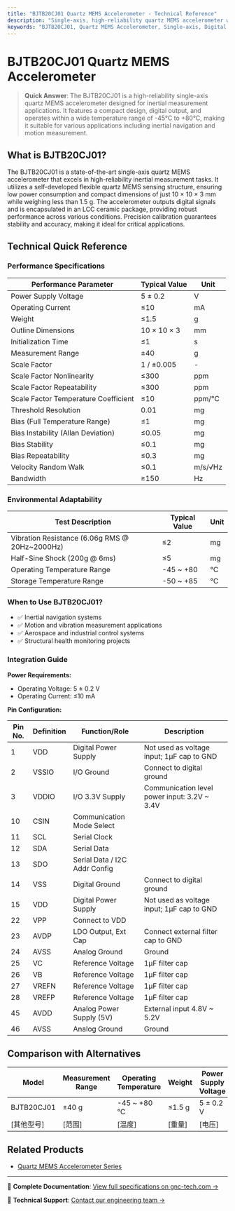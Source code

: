 ```yaml
---
title: "BJTB20CJ01 Quartz MEMS Accelerometer - Technical Reference"
description: "Single-axis, high-reliability quartz MEMS accelerometer with digital output, compact size, and robust performance."
keywords: "BJTB20CJ01, Quartz MEMS Accelerometer, Single-axis, Digital Output, High Reliability"
---
```


# BJTB20CJ01 Quartz MEMS Accelerometer

> **Quick Answer**: The BJTB20CJ01 is a high-reliability single-axis quartz MEMS accelerometer designed for inertial measurement applications. It features a compact design, digital output, and operates within a wide temperature range of -45°C to +80°C, making it suitable for various applications including inertial navigation and motion measurement.

## What is BJTB20CJ01?

The BJTB20CJ01 is a state-of-the-art single-axis quartz MEMS accelerometer that excels in high-reliability inertial measurement tasks. It utilizes a self-developed flexible quartz MEMS sensing structure, ensuring low power consumption and compact dimensions of just 10 × 10 × 3 mm while weighing less than 1.5 g. The accelerometer outputs digital signals and is encapsulated in an LCC ceramic package, providing robust performance across various conditions. Precision calibration guarantees stability and accuracy, making it ideal for critical applications.

## Technical Quick Reference

### Performance Specifications

| Performance Parameter | Typical Value | Unit |
| --- | --- | --- |
| Power Supply Voltage | 5 ± 0.2 | V |
| Operating Current | ≤10 | mA |
| Weight | ≤1.5 | g |
| Outline Dimensions | 10 × 10 × 3 | mm |
| Initialization Time | ≤1 | s |
| Measurement Range | ±40 | g |
| Scale Factor | 1 / ±0.005 | - |
| Scale Factor Nonlinearity | ≤300 | ppm |
| Scale Factor Repeatability | ≤300 | ppm |
| Scale Factor Temperature Coefficient | ≤10 | ppm/°C |
| Threshold Resolution | 0.01 | mg |
| Bias (Full Temperature Range) | ≤1 | mg |
| Bias Instability (Allan Deviation) | ≤0.05 | mg |
| Bias Stability | ≤0.1 | mg |
| Bias Repeatability | ≤0.3 | mg |
| Velocity Random Walk | ≤0.1 | m/s/√Hz |
| Bandwidth | ≥150 | Hz |

### Environmental Adaptability

| Test Description | Typical Value | Unit |
| --- | --- | --- |
| Vibration Resistance (6.06g RMS @ 20Hz~2000Hz) | ≤2 | mg |
| Half-Sine Shock (200g @ 6ms) | ≤5 | mg |
| Operating Temperature Range | -45 ~ +80 | ℃ |
| Storage Temperature Range | -50 ~ +85 | ℃ |

### When to Use BJTB20CJ01?
- ✅ Inertial navigation systems
- ✅ Motion and vibration measurement applications
- ✅ Aerospace and industrial control systems
- ✅ Structural health monitoring projects

### Integration Guide
**Power Requirements:**
- Operating Voltage: 5 ± 0.2 V
- Operating Current: ≤10 mA

**Pin Configuration:**

| Pin No. | Definition | Function/Role | Description |
| --- | --- | --- | --- |
| 1 | VDD | Digital Power Supply | Not used as voltage input; 1μF cap to GND |
| 2 | VSSIO | I/O Ground | Connect to digital ground |
| 3 | VDDIO | I/O 3.3V Supply | Communication level power input: 3.2V ~ 3.4V |
| 10 | CSIN | Communication Mode Select |  |
| 11 | SCL | Serial Clock |  |
| 12 | SDA | Serial Data |  |
| 13 | SDO | Serial Data / I2C Addr Config |  |
| 14 | VSS | Digital Ground | Connect to digital ground |
| 15 | VDD | Digital Power Supply | Not used as voltage input; 1μF cap to GND |
| 22 | VPP | Connect to VDD |  |
| 23 | AVDP | LDO Output, Ext Cap | Connect external filter cap to GND |
| 24 | AVSS | Analog Ground | Ground |
| 25 | VC | Reference Voltage | 1μF filter cap |
| 26 | VB | Reference Voltage | 1μF filter cap |
| 27 | VREFN | Reference Voltage | 1μF filter cap |
| 28 | VREFP | Reference Voltage | 1μF filter cap |
| 45 | AVDD | Analog Power Supply (5V) | External input 4.8V ~ 5.2V |
| 46 | AVSS | Analog Ground | Ground |

## Comparison with Alternatives
| Model | Measurement Range | Operating Temperature | Weight | Power Supply Voltage |
|-------|------------------|----------------------|--------|---------------------|
| BJTB20CJ01 | ±40 g | -45 ~ +80 ℃ | ≤1.5 g | 5 ± 0.2 V |
| [其他型号] | [范围] | [温度] | [重量] | [电压] |

## Related Products
- [Quartz MEMS Accelerometer Series](https://www.gnc-tech.com/products/quartz-mems-accelerometers/)

---

📘 **Complete Documentation**: [View full specifications on gnc-tech.com →](https://www.gnc-tech.com/products/quartz-mems-accelerometer-bjtb20cj01)

💬 **Technical Support**: [Contact our engineering team →](https://www.gnc-tech.com/contact)